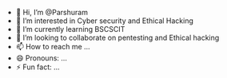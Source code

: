 - 👋 Hi, I’m @Parshuram
- 👀 I’m interested in Cyber security and Ethical Hacking 
- 🌱 I’m currently learning BSCSCIT
- 💞️ I’m looking to collaborate on pentesting and Ethical hacking
- 📫 How to reach me ...
- 😄 Pronouns: ...
- ⚡ Fun fact: ...

<!---
Thanos0710/Thanos0710 is a ✨ special ✨ repository because its `README.md` (this file) appears on your GitHub profile.
You can click the Preview link to take a look at your changes.
--->
